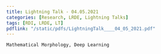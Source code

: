 ```yaml
---
title: Lightning Talk - 04.05.2021
categories: [Research, LRDE, Lightning Talks]
tags: [RDI, LRDE, LT]
pdflink: "/static/pdfs/LightningTalk____04_05_2021.pdf"
---
```


```
Mathematical Morphology, Deep Learning
```
